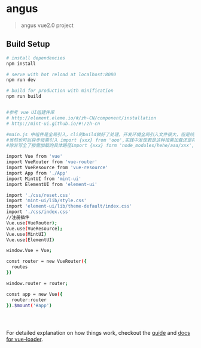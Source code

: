 # angus

> angus vue2.0 project

## Build Setup

``` bash
# install dependencies
npm install

# serve with hot reload at localhost:8080
npm run dev

# build for production with minification
npm run build


#参考 vue UI组建件库
# http://element.eleme.io/#/zh-CN/component/installation
# http://mint-ui.github.io/#!/zh-cn

#main.js 中组件是全局引入，cli的build做好了处理，开发环境全局引入文件很大，但是线上环境文件会很小，本地文件大对开发没什么影响，
#当然也可以异步按需引入 import {xxx} from 'ooo',实践中发现若是这种按需加载还是将ooo全部引入了，
#除非写全了按需加载的具体路径import {xxx} form 'node_modules/hehe/aaa/xxx',否则还是相当于全局引入

import Vue from 'vue'
import VueRouter from 'vue-router' 
import VueResource from 'vue-resource'
import App from './App'
import MintUI from 'mint-ui'
import ElementUI from 'element-ui'

import './css/reset.css'
import 'mint-ui/lib/style.css'
import 'element-ui/lib/theme-default/index.css'
import './css/index.css'
//注册插件 
Vue.use(VueRouter);
Vue.use(VueResource);
Vue.use(MintUI)
Vue.use(ElementUI)

window.Vue = Vue;

const router = new VueRouter({
  routes
})

window.router = router;

const app = new Vue({
  router:router
}).$mount('#app')

 
```
<img src="http://img1.vued.vanthink.cn/vued50dad691cb0fd445aece692ab58af89f.png" alt="">

For detailed explanation on how things work, checkout the [guide](http://vuejs-templates.github.io/webpack/) and [docs for vue-loader](http://vuejs.github.io/vue-loader).

